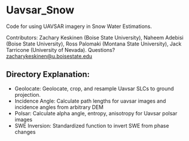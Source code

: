# Uavsar_Snow
Code for using UAVSAR imagery in Snow Water Estimations.

Contributors: Zachary Keskinen (Boise State University), Naheem Adebisi (Boise State University), Ross Palomaki (Montana State University), Jack Tarricone (University of Nevada). Questions? zacharykeskinen@u.boisestate.edu

## Directory Explanation:
- Geolocate: Geolocate, crop, and resample Uavsar SLCs to ground projection.
- Incidence Angle: Calculate path lengths for uavsar images and incidence angles from arbitrary DEM
- Polsar: Calculate alpha angle, entropy, anisotropy for Uavsar polsar images
- SWE Inversion: Standardized function to invert SWE from phase changes

